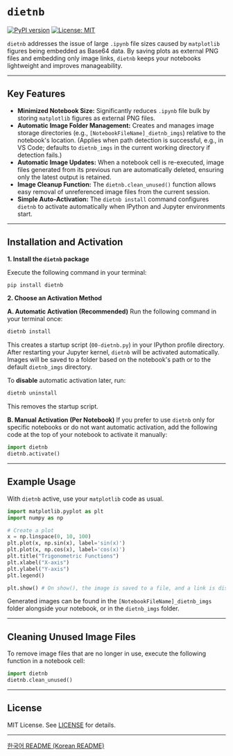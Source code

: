 # `dietnb`

[![PyPI version](https://badge.fury.io/py/dietnb.svg)](https://badge.fury.io/py/dietnb)
[![License: MIT](https://img.shields.io/badge/License-MIT-yellow.svg)](https://opensource.org/licenses/MIT)

`dietnb` addresses the issue of large `.ipynb` file sizes caused by `matplotlib` figures being embedded as Base64 data. By saving plots as external PNG files and embedding only image links, `dietnb` keeps your notebooks lightweight and improves manageability.

---

## Key Features

*   **Minimized Notebook Size:** Significantly reduces `.ipynb` file bulk by storing `matplotlib` figures as external PNG files.
*   **Automatic Image Folder Management:** Creates and manages image storage directories (e.g., `[NotebookFileName]_dietnb_imgs`) relative to the notebook's location. (Applies when path detection is successful, e.g., in VS Code; defaults to `dietnb_imgs` in the current working directory if detection fails.)
*   **Automatic Image Updates:** When a notebook cell is re-executed, image files generated from its previous run are automatically deleted, ensuring only the latest output is retained.
*   **Image Cleanup Function:** The `dietnb.clean_unused()` function allows easy removal of unreferenced image files from the current session.
*   **Simple Auto-Activation:** The `dietnb install` command configures `dietnb` to activate automatically when IPython and Jupyter environments start.

---

## Installation and Activation

**1. Install the `dietnb` package**

Execute the following command in your terminal:
```bash
pip install dietnb
```

**2. Choose an Activation Method**

   **A. Automatic Activation (Recommended)**
   Run the following command in your terminal once:
   ```bash
   dietnb install
   ```
   This creates a startup script (`00-dietnb.py`) in your IPython profile directory.
   After restarting your Jupyter kernel, `dietnb` will be activated automatically. Images will be saved to a folder based on the notebook's path or to the default `dietnb_imgs` directory.

   To **disable** automatic activation later, run:
   ```bash
   dietnb uninstall
   ```
   This removes the startup script.

   **B. Manual Activation (Per Notebook)**
   If you prefer to use `dietnb` only for specific notebooks or do not want automatic activation, add the following code at the top of your notebook to activate it manually:
   ```python
   import dietnb
   dietnb.activate()
   ```

---

## Example Usage

With `dietnb` active, use your `matplotlib` code as usual.

```python
import matplotlib.pyplot as plt
import numpy as np

# Create a plot
x = np.linspace(0, 10, 100)
plt.plot(x, np.sin(x), label='sin(x)')
plt.plot(x, np.cos(x), label='cos(x)')
plt.title("Trigonometric Functions")
plt.xlabel("X-axis")
plt.ylabel("Y-axis")
plt.legend()

plt.show() # On show(), the image is saved to a file, and a link is displayed in the notebook.
```
Generated images can be found in the `[NotebookFileName]_dietnb_imgs` folder alongside your notebook, or in the `dietnb_imgs` folder.

---

## Cleaning Unused Image Files

To remove image files that are no longer in use, execute the following function in a notebook cell:

```python
import dietnb
dietnb.clean_unused()
```

---

## License

MIT License. See [LICENSE](LICENSE) for details.

---
[한국어 README (Korean README)](README_ko.md) 